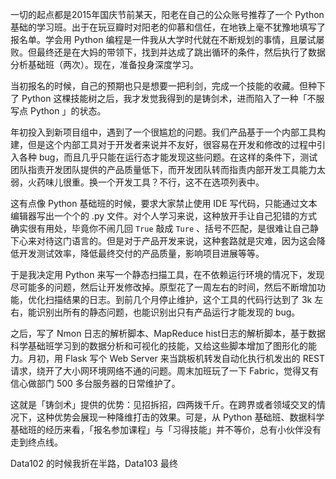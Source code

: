 一切的起点都是2015年国庆节前某天，阳老在自己的公众账号推荐了一个 Python 基础的学习班。出于在玩豆瓣时对阳老的仰慕和信任，在地铁上毫不犹豫地填写了报名单。学会用 Python 编程是一件我从大学时代就在不断规划的事情，且屡试屡败。但最终还是在大妈的带领下，找到并达成了跳出循环的条件，然后执行了数据分析基础班（两次）。现在，准备投身深度学习。

当初报名的时候，自己的预期也只是想要一把利剑，完成一个技能的收藏。但种下了 Python 这棵技能树之后，我才发觉我得到的是铸剑术，进而陷入了一种「不服写点 Python 」的状态。

年初投入到新项目组中，遇到了一个很尴尬的问题。我们产品基于一个内部工具构建，但是这个内部工具对于开发者来说并不友好，很容易在开发和修改的过程中引入各种 bug，而且几乎只能在运行态才能发现这些问题。在这样的条件下，测试团队指责开发团队提供的产品质量低下，而开发团队转而指责内部开发工具能力太弱，火药味儿很重。换一个开发工具？不行，这不在选项列表中。

这有点像 Python 基础班的时候，要求大家禁止使用 IDE 写代码，只能通过文本编辑器写出一个个的 .py 文件。对个人学习来说，这种放开手让自己犯错的方式确实很有用处，毕竟你不闹几回 `True` 敲成 `Ture` 、括号不匹配，是很难让自己静下心来对待这门语言的。但是对于产品开发来说，这种套路就是灾难，因为这会降低开发测试效率，降低最终交付的产品质量，影响项目进展等等。

于是我决定用 Python 来写一个静态扫描工具，在不依赖运行环境的情况下，发现尽可能多的问题，然后让开发修改掉。原型花了一周左右的时间，然后不断增加功能，优化扫描结果的日志。到前几个月停止维护，这个工具的代码行达到了 3k 左右，能识别出所有的静态问题，也能识别出只有产品运行才能发现的 bug。

之后，写了 Nmon 日志的解析脚本、MapReduce hist日志的解析脚本，基于数据科学基础班学习到的数据分析和可视化的技能，又给这些脚本增加了图形化的能力。月初，用 Flask 写个 Web Server 来当跳板机转发自动化执行机发出的 REST 请求，绕开了大小网环境网络不通的问题。周末加班玩了一下 Fabric，觉得又有信心做部门 500 多台服务器的日常维护了。

这就是「铸剑术」提供的优势：见招拆招，四两拨千斤。在跨界或者领域交叉的情况下，这种优势会展现一种降维打击的效果。可是，从 Python 基础班、数据科学基础班的经历来看，「报名参加课程」与「习得技能」并不等价，总有小伙伴没有走到终点线。

Data102 的时候我折在半路，Data103 最终